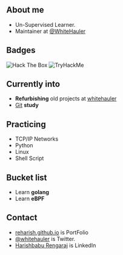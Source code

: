 
## About me
- Un-Supervised Learner.
- Maintainer at [@WhiteHauler](https://github.com/whitehauler)

## Badges
<img src="http://www.hackthebox.eu/badge/image/330996" alt="Hack The Box" /> <img src="https://tryhackme-badges.s3.amazonaws.com/whitedot.png" alt="TryHackMe">
<br>

## Currently into
- **Refurbishing** old projects at [whitehauler](https://github.com/whitehauler)
- [Git](../../../../) **study** 

## Practicing
- TCP/IP Networks
- Python
- Linux
- Shell Script

## Bucket list
- Learn **golang**
- Learn **eBPF**

## Contact
- [reharish.github.io](https://reharish.github.io/cv) is PortFolio
- [@whitehauler](https://twitter.com/whitehauler) is Twitter.
- [Harishbabu Rengaraj](https://in.linkedin.com/in/harishbabu-rengaraj) is LinkedIn
